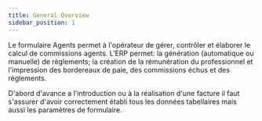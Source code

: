 ```yaml
---
title: General Overview
sidebar_position: 1
---
```


Le formulaire Agents permet à l'opérateur de gérer, contrôler et élaborer le calcul de commissions agents. L'ERP permet: la génération (automatique ou manuelle) de règlements; la création de la rémunération du professionnel et l'impression des bordereaux de paie, des commissions échus et des règlements.

D'abord d'avance a l'introduction ou à la réalisation d'une facture il faut s'assurer d'avoir correctement établi tous les données tabellaires mais aussi les paramètres de formulaire.






